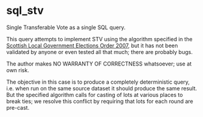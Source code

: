 # sql_stv

Single Transferable Vote as a single SQL query.

This query attempts to implement STV using the algorithm specified in
the
[Scottish Local Government Elections Order 2007](http://www.legislation.gov.uk/ssi/2007/42/schedule/1/part/III/crossheading/counting-of-votes/made),
but it has not been validated by anyone or even tested all that much;
there are probably bugs.

The author makes NO WARRANTY OF CORRECTNESS whatsoever; use at own
risk.

The objective in this case is to produce a completely deterministic
query, i.e. when run on the same source dataset it should produce the
same result. But the specified algorithm calls for casting of lots at
various places to break ties; we resolve this conflict by requiring
that lots for each round are pre-cast.


